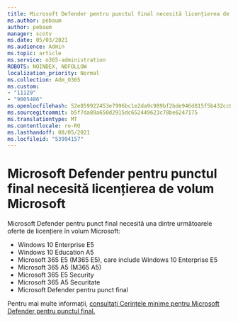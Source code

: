 ```yaml
---
title: Microsoft Defender pentru punctul final necesită licențierea de volum Microsoft
ms.author: pebaum
author: pebaum
manager: scotv
ms.date: 05/03/2021
ms.audience: Admin
ms.topic: article
ms.service: o365-administration
ROBOTS: NOINDEX, NOFOLLOW
localization_priority: Normal
ms.collection: Adm_O365
ms.custom:
- "11129"
- "9005486"
ms.openlocfilehash: 52e859922453e7996bc1e2da9c989bf2bde946d815f5b432cc079d94feca4b9b
ms.sourcegitcommit: b5f7da89a650d2915dc652449623c78be6247175
ms.translationtype: MT
ms.contentlocale: ro-RO
ms.lasthandoff: 08/05/2021
ms.locfileid: "53994157"
---
```

# <a name="microsoft-defender-for-endpoint-requires-microsoft-volume-licensing"></a>Microsoft Defender pentru punctul final necesită licențierea de volum Microsoft

Microsoft Defender pentru punct final necesită una dintre următoarele oferte de licențiere în volum Microsoft:

- Windows 10 Enterprise E5
- Windows 10 Education A5
- Microsoft 365 E5 (M365 E5), care include Windows 10 Enterprise E5
- Microsoft 365 A5 (M365 A5)
- Microsoft 365 E5 Security
- Microsoft 365 A5 Securitate
- Microsoft Defender pentru punct final

Pentru mai multe informații, [consultați Cerințele minime pentru Microsoft Defender pentru punctul final.](https://docs.microsoft.com/microsoft-365/security/defender-endpoint/minimum-requirements)